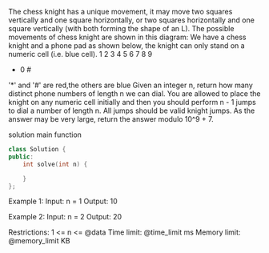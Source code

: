 The chess knight has a unique movement, it may move two squares vertically and one square horizontally, or two squares horizontally and one square vertically (with both forming the shape of an L). The possible movements of chess knight are shown in this diagram:
We have a chess knight and a phone pad as shown below, the knight can only stand on a numeric cell (i.e. blue cell).
1 2 3
4 5 6
7 8 9
* 0 #

'*' and '#' are red,the others are blue
Given an integer n, return how many distinct phone numbers of length n we can dial.
You are allowed to place the knight on any numeric cell initially and then you should perform n - 1 jumps to dial a number of length n. All jumps should be valid knight jumps.
As the answer may be very large, return the answer modulo 10^9 + 7.

solution main function
```cpp
class Solution {
public:
    int solve(int n) {

    }
};
```

Example 1:
Input: n = 1
Output: 10

Example 2:
Input: n = 2
Output: 20

Restrictions:
1 <= n <= @data
Time limit: @time_limit ms
Memory limit: @memory_limit KB